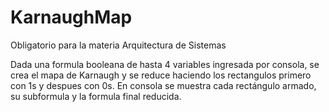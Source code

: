 # KarnaughMap

Obligatorio para la materia Arquitectura de Sistemas

Dada una formula booleana de hasta 4 variables ingresada por consola, se crea el mapa de Karnaugh y se reduce haciendo los rectangulos primero con 1s y despues con 0s. En consola se muestra cada rectángulo armado, su subformula y la formula final reducida.
